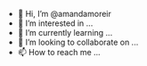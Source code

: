 - 👋 Hi, I’m @amandamoreir
- 👀 I’m interested in ...
- 🌱 I’m currently learning ...
- 💞️ I’m looking to collaborate on ...
- 📫 How to reach me ...

<!---
amandamoreir/amandamoreir is a ✨ special ✨ repository because its `README.md` (this file) appears on your GitHub profile.
You can click the Preview link to take a look at your changes.
--->
